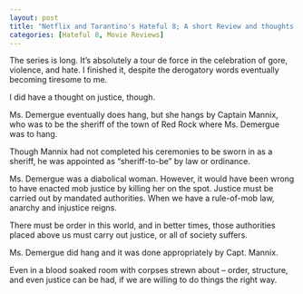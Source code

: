 ```yaml
---
layout: post
title: "Netflix and Tarantino's Hateful 8; A short Review and thoughts on Justice"
categories: [Hateful 8, Movie Reviews]
---
```

The series is long. It&#8217;s absolutely a tour de force in the celebration of gore, violence, and hate. I finished it, despite the derogatory words eventually becoming tiresome to me.

I did have a thought on justice, though.

Ms. Demergue eventually does hang, but she hangs by Captain Mannix, who was to be the sheriff of the town of Red Rock where Ms. Demergue was to hang.

Though Mannix had not completed his ceremonies to be sworn in as a sheriff, he was appointed as &#8220;sheriff-to-be&#8221; by law or ordinance. 

Ms. Demergue was a diabolical woman. However, it would have been wrong to have enacted mob justice by killing her on the spot. Justice must be carried out by mandated authorities. When we have a rule-of-mob law, anarchy and injustice reigns. 

There must be order in this world, and in better times, those authorities placed above us must carry out justice, or all of society suffers.

Ms. Demergue did hang and it was done appropriately by Capt. Mannix. 

Even in a blood soaked room with corpses strewn about &#8211; order, structure, and even justice can be had, if we are willing to do things the right way.